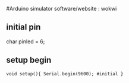 #Arduino simulator 
software/website : wokwi
## initial pin
char pinled = 6;

## setup begin
``
  void setup(){
    Serial.begin(9600); #initial
  }
``
